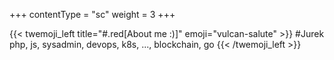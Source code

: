 +++
contentType = "sc"
weight = 3
+++

{{< twemoji_left title="#.red[About me :)]" emoji="vulcan-salute" >}}
#Jurek
php, js, sysadmin, devops, k8s, ..., blockchain, go
{{< /twemoji_left >}}
